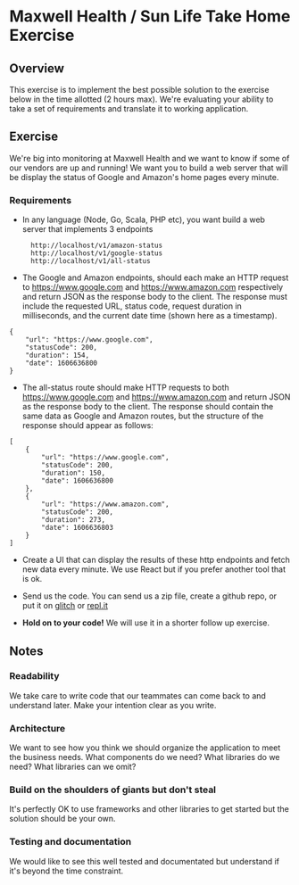 # Maxwell Health / Sun Life Take Home Exercise

## Overview

This exercise is to implement the best possible solution to the exercise below in the time allotted (2 hours max). We're evaluating your ability to take a set of requirements and translate it to working application.


## Exercise

We're big into monitoring at Maxwell Health and we want to know if some of our vendors are up and running! We want you to build a web server that will be display the status of Google and Amazon's home pages every minute.

### Requirements

- In any language (Node, Go, Scala, PHP etc), you want build a web server that implements 3 endpoints

  ```
    http://localhost/v1/amazon-status
    http://localhost/v1/google-status
    http://localhost/v1/all-status
  ```

- The Google and Amazon endpoints, should each make an HTTP request to https://www.google.com and https://www.amazon.com respectively and return JSON as the response body to the client. The response must include the requested URL, status code, request duration in milliseconds, and the current date time (shown here as a timestamp).

```
{
    "url": "https://www.google.com",
    "statusCode": 200,
    "duration": 154,
    "date": 1606636800
}
```
- The all-status route should make HTTP requests to both https://www.google.com and https://www.amazon.com and return JSON as the response body to the client. The response should contain the same data as Google and Amazon routes, but the structure of the response should appear as follows:
```
[
    {
        "url": "https://www.google.com",
        "statusCode": 200,
        "duration": 150,
        "date": 1606636800
    },
    {
        "url": "https://www.amazon.com",
        "statusCode": 200,
        "duration": 273,
        "date": 1606636803
    }
]
```

- Create a UI that can display the results of these http endpoints and fetch new data every minute. We use React but if you prefer another tool that is ok.


- Send us the code. You can send us a zip file, create a github repo, or put it on [glitch](https://www.glitch.com) or [repl.it](https://repl.it)


- **Hold on to your code!** We will use it in a shorter follow up exercise.

## Notes

### Readability

We take care to write code that our teammates can come back to and
understand later. Make your intention clear as you write.

### Architecture

We want to see how you think we should organize the application to meet the business needs. What components do we need? What libraries do we need? What libraries can we omit?

### Build on the shoulders of giants but don't steal

It's perfectly OK to use frameworks and other libraries to get started but the solution should be your own.

### Testing and documentation

We would like to see this well tested and documentated but understand if it's beyond the time constraint.
